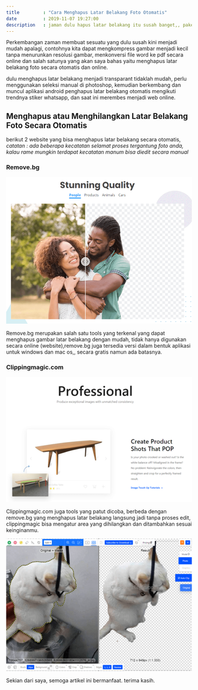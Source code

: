 ```yaml
---
title         : "Cara Menghapus Latar Belakang Foto Otomatis"
date          : 2019-11-07 19:27:00
description   : jaman dulu hapus latar belakang itu susah banget,, pake photoshop lagi, sekarang udh gampang otomatis gak pake telor.
---
```


Perkembangan zaman membuat sesuatu yang dulu susah kini menjadi mudah apalagi, contohnya kita dapat mengkompress gambar menjadi kecil tanpa menurunkan resolusi gambar, menkonversi file word ke pdf secara online dan salah satunya yang akan saya bahas yaitu menghapus latar belakang foto secara otomatis dan online. 

dulu menghapus latar belakang menjadi transparant tidaklah mudah, perlu menggunakan seleksi manual di photoshop, kemudian berkembang dan muncul aplikasi android penghapus latar belakang otomatis mengikuti trendnya stiker whatsapp, dan saat ini merembes menjadi web online.

## Menghapus atau Menghilangkan Latar Belakang Foto Secara Otomatis

berikut 2 website yang bisa menghapus latar belakang secara otomatis, *catatan : ada beberapa kecatatan selamat proses tergantung foto anda, kalau rame mungkin terdapat kecatatan manum bisa diedit secara manual*

### Remove.bg

![hapus latar belakang foto](/assets/post/hapus-latar-belakang-foto-1.png)

Remove.bg merupakan salah satu tools yang terkenal yang dapat menghapus gambar latar belakang dengan mudah, tidak hanya digunakan secara online (website),remove.bg juga tersedia versi dalam bentuk aplikasi untuk windows dan mac os,, secara gratis namun ada batasnya.

### Clippingmagic.com

![hapus latar belakang foto](/assets/post/hapus-latar-belakang-foto-2.png)

Clippingmagic.com juga tools yang patut dicoba, berbeda dengan remove.bg yang menghapus latar belakang langsung jadi tanpa proses edit, clippingmagic bisa mengatur area yang dihilangkan dan ditambahkan sesuai keinginanmu.

![hapus latar belakang foto](/assets/post/hapus-latar-belakang-foto-3.png)

Sekian dari saya, semoga artikel ini bermanfaat.
terima kasih.